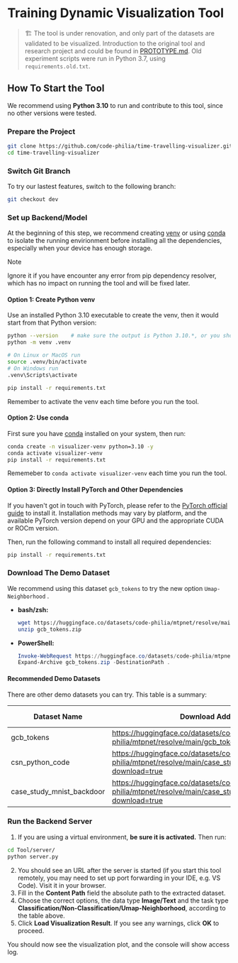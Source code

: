 # Training Dynamic Visualization Tool

> 🏗️ The tool is under renovation, and only part of the datasets are validated to be visualized. Introduction to the original tool and research project and could be found in [PROTOTYPE.md](PROTOTYPE.md). Old experiment scripts were run in Python 3.7, using `requirements.old.txt`.

## How To Start the Tool

We recommend using **Python 3.10** to run and contribute to this tool, since no other versions were tested. 

### Prepare the Project

```bash
git clone https://github.com/code-philia/time-travelling-visualizer.git
cd time-travelling-visualizer
```

### Switch Git Branch

To try our lastest features, switch to the following branch:

```bash
git checkout dev
```

### Set up Backend/Model

At the beginning of this step, we recommend creating [venv](https://docs.python.org/3/library/venv.html) or using [conda](https://docs.conda.io/projects/conda/en/24.9.x/user-guide/install/index.html) to isolate the running envirionment before installing all the dependencies, especially when your device has enough storage.

> [!NOTE] 
> Ignore it if you have encounter any error from pip dependency resolver, which has no impact on running the tool and will be fixed later.

#### Option 1: Create Python venv

Use an installed Python 3.10 executable to create the venv, then it would start from that Python version:

```bash
python --version    # make sure the output is Python 3.10.*, or you should install and use python3.10
python -m venv .venv

# On Linux or MacOS run
source .venv/bin/activate
# On Windows run
.venv\Scripts\activate

pip install -r requirements.txt
```

Remember to activate the venv each time before you run the tool.

#### Option 2: Use conda

First sure you have [conda](https://docs.conda.io/projects/conda/en/24.9.x/user-guide/install/index.html) installed on your system, then run:

```bash
conda create -n visualizer-venv python=3.10 -y
conda activate visualizer-venv
pip install -r requirements.txt
```

Rememeber to `conda activate visualizer-venv` each time you run the tool.

#### Option 3: Directly Install PyTorch and Other Dependencies

If you haven't got in touch with PyTorch, please refer to the [PyTorch official guide](https://pytorch.org/get-started/locally/) to install it. Installation methods may vary by platform, and the available PyTorch version depend on your GPU and the appropriate CUDA or ROCm version.

Then, run the following command to install all required dependencies:

```bash
pip install -r requirements.txt
```

### Download The Demo Dataset

We recommend using this dataset `gcb_tokens` to try the new option `Umap-Neighborhood` .

- **bash/zsh:**

    ```bash
    wget https://huggingface.co/datasets/code-philia/mtpnet/resolve/main/gcb_tokens.zip?download=true -O gcb_tokens.zip
    unzip gcb_tokens.zip
    ```

- **PowerShell:**

    ```powershell
    Invoke-WebRequest https://huggingface.co/datasets/code-philia/mtpnet/resolve/main/gcb_tokens.zip?download=true -OutFile gcb_tokens.zip
    Expand-Archive gcb_tokens.zip -DestinationPath .
    ```

#### Recommended Demo Datasets

There are other demo datasets you can try. This table is a summary:

| Dataset Name | Download Address | Data Type | Task Type |
| --- | --- | --- | --- |
| gcb_tokens | https://huggingface.co/datasets/code-philia/mtpnet/resolve/main/gcb_tokens.zip?download=true | Text | Umap-Neighborhood |
| csn_python_code | https://huggingface.co/datasets/code-philia/mtpnet/resolve/main/case_study_mnist_backdoor.zip?download=true | Text | Non-Classification |
| case_study_mnist_backdoor | https://huggingface.co/datasets/code-philia/mtpnet/resolve/main/case_study_mnist_backdoor.zip?download=true | Image | Classification |

### Run the Backend Server

1. If you are using a virtual environment, **be sure it is activated.** Then run:

```bash
cd Tool/server/
python server.py
```

2. You should see an URL after the server is started (if you start this tool remotely, you may need to set up port forwarding in your IDE, e.g. VS Code). Visit it in your browser.
3. Fill in the **Content Path** field the absolute path to the extracted dataset.
4. Choose the correct options, the data type **Image/Text** and the task type **Classification/Non-Classification/Umap-Neighborhood**, according to the table above.
5. Click **Load Visualization Result**. If you see any warnings, click **OK** to proceed.

You should now see the visualization plot, and the console will show access log.
